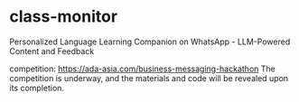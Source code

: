 # class-monitor
Personalized Language Learning Companion on WhatsApp - LLM-Powered Content and Feedback

competition: https://ada-asia.com/business-messaging-hackathon
The competition is underway, and the materials and code will be revealed upon its completion.
